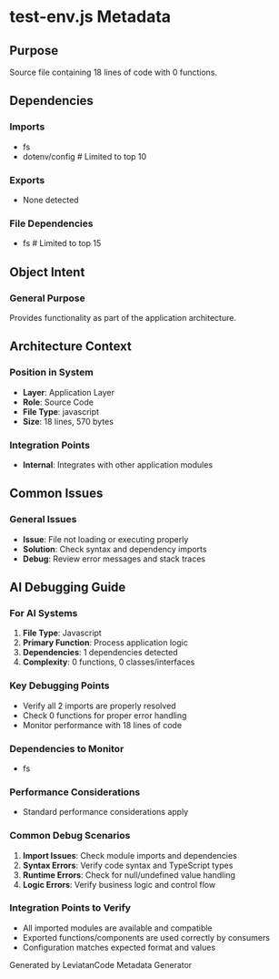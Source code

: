 # test-env.js Metadata

## Purpose
Source file containing 18 lines of code with 0 functions.

## Dependencies

### Imports
- fs
- dotenv/config  # Limited to top 10

### Exports
- None detected

### File Dependencies
- fs  # Limited to top 15

## Object Intent

### General Purpose
Provides functionality as part of the application architecture.

## Architecture Context

### Position in System
- **Layer**: Application Layer
- **Role**: Source Code
- **File Type**: javascript
- **Size**: 18 lines, 570 bytes

### Integration Points
- **Internal**: Integrates with other application modules

## Common Issues

### General Issues
- **Issue**: File not loading or executing properly
- **Solution**: Check syntax and dependency imports
- **Debug**: Review error messages and stack traces

## AI Debugging Guide

### For AI Systems
1. **File Type**: Javascript
2. **Primary Function**: Process application logic
3. **Dependencies**: 1 dependencies detected
4. **Complexity**: 0 functions, 0 classes/interfaces

### Key Debugging Points
- Verify all 2 imports are properly resolved
- Check 0 functions for proper error handling
- Monitor performance with 18 lines of code

### Dependencies to Monitor
- fs

### Performance Considerations
- Standard performance considerations apply

### Common Debug Scenarios
1. **Import Issues**: Check module imports and dependencies
2. **Syntax Errors**: Verify code syntax and TypeScript types
3. **Runtime Errors**: Check for null/undefined value handling
4. **Logic Errors**: Verify business logic and control flow

### Integration Points to Verify
- All imported modules are available and compatible
- Exported functions/components are used correctly by consumers
- Configuration matches expected format and values

Generated by LeviatanCode Metadata Generator
